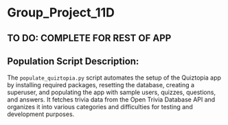 # Group_Project_11D

## TO DO: COMPLETE FOR REST OF APP

## Population Script Description:
The `populate_quiztopia.py` script automates the setup of the Quiztopia app by installing required packages, resetting the database, creating a superuser, and populating the app with sample users, quizzes, questions, and answers. It fetches trivia data from the Open Trivia Database API and organizes it into various categories and difficulties for testing and development purposes.
